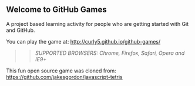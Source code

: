 ## Welcome to GitHub Games

A project based learning activity for people who are getting started with Git and GitHub.

You can play the game at: http://curly5.github.io/github-games/

>> _*SUPPORTED BROWSERS*: Chrome, Firefox, Safari, Opera and IE9+_

This fun open source game was cloned from: https://github.com/jakesgordon/javascript-tetris
